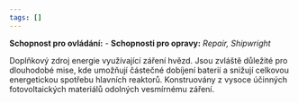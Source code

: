 ```yaml
---
tags: []
---
```

**Schopnost pro ovládání:** -
**Schopnosti pro opravy:**  *Repair, Shipwright*

Doplňkový zdroj energie využívající záření hvězd. Jsou zvláště důležité pro dlouhodobé mise, kde umožňují částečné dobíjení baterií a snižují celkovou energetickou spotřebu hlavních reaktorů. Konstruovány z vysoce účinných fotovoltaických materiálů odolných vesmírnému záření.